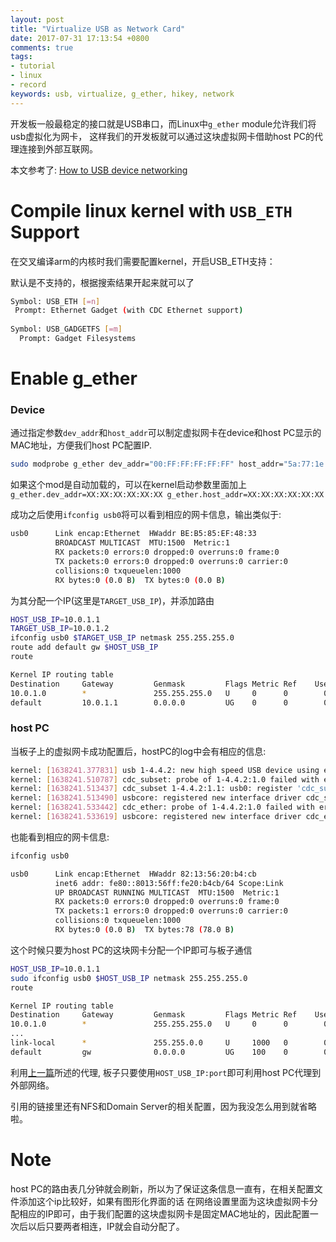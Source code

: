 ```yaml
---
layout: post
title: "Virtualize USB as Network Card"
date: 2017-07-31 17:13:54 +0800
comments: true
tags:
- tutorial
- linux
- record
keywords: usb, virtualize, g_ether, hikey, network
---
```


开发板一般最稳定的接口就是USB串口，而Linux中`g_ether` module允许我们将usb虚拟化为网卡，
这样我们的开发板就可以通过这块虚拟网卡借助host PC的代理连接到外部互联网。

<!-- more -->

本文参考了: [How to USB device networking][1]

# Compile linux kernel with `USB_ETH` Support

在交叉编译arm的内核时我们需要配置kernel，开启USB\_ETH支持：

默认是不支持的，根据搜索结果开起来就可以了

```sh
Symbol: USB_ETH [=n]                                                             
 Prompt: Ethernet Gadget (with CDC Ethernet support)
 
Symbol: USB_GADGETFS [=m]
  Prompt: Gadget Filesystems
```

# Enable g\_ether

###  Device

通过指定参数`dev_addr`和`host_addr`可以制定虚拟网卡在device和host PC显示的MAC地址，方便我们host PC配置IP.

```sh
sudo modprobe g_ether dev_addr="00:FF:FF:FF:FF:FF" host_addr="5a:77:1e:af:8e:9e"
```

如果这个mod是自动加载的，可以在kernel启动参数里面加上`g_ether.dev_addr=XX:XX:XX:XX:XX:XX g_ether.host_addr=XX:XX:XX:XX:XX:XX`


成功之后使用`ifconfig usb0`将可以看到相应的网卡信息，输出类似于:

```sh
usb0      Link encap:Ethernet  HWaddr BE:B5:85:EF:48:33  
          BROADCAST MULTICAST  MTU:1500  Metric:1
          RX packets:0 errors:0 dropped:0 overruns:0 frame:0
          TX packets:0 errors:0 dropped:0 overruns:0 carrier:0
          collisions:0 txqueuelen:1000 
          RX bytes:0 (0.0 B)  TX bytes:0 (0.0 B)
```

为其分配一个IP(这里是`TARGET_USB_IP`)，并添加路由

```sh
HOST_USB_IP=10.0.1.1
TARGET_USB_IP=10.0.1.2
ifconfig usb0 $TARGET_USB_IP netmask 255.255.255.0
route add default gw $HOST_USB_IP
route

Kernel IP routing table
Destination     Gateway         Genmask         Flags Metric Ref    Use Iface
10.0.1.0        *               255.255.255.0   U     0      0        0 usb0
default         10.0.1.1        0.0.0.0         UG    0      0        0 usb0
```

### host PC

当板子上的虚拟网卡成功配置后，hostPC的log中会有相应的信息:

```sh
kernel: [1638241.377831] usb 1-4.4.2: new high speed USB device using ehci_hcd and address 47
kernel: [1638241.510787] cdc_subset: probe of 1-4.4.2:1.0 failed with error -22
kernel: [1638241.513437] cdc_subset 1-4.4.2:1.1: usb0: register 'cdc_subset' at usb-0000:00:02.1-4.4.2, Linux Device, 82:13:56:20:b4:cb
kernel: [1638241.513490] usbcore: registered new interface driver cdc_subset
kernel: [1638241.533442] cdc_ether: probe of 1-4.4.2:1.0 failed with error -16
kernel: [1638241.533619] usbcore: registered new interface driver cdc_ether
```

也能看到相应的网卡信息:

```sh
ifconfig usb0

usb0      Link encap:Ethernet  HWaddr 82:13:56:20:b4:cb  
          inet6 addr: fe80::8013:56ff:fe20:b4cb/64 Scope:Link
          UP BROADCAST RUNNING MULTICAST  MTU:1500  Metric:1
          RX packets:0 errors:0 dropped:0 overruns:0 frame:0
          TX packets:1 errors:0 dropped:0 overruns:0 carrier:0
          collisions:0 txqueuelen:1000 
          RX bytes:0 (0.0 B)  TX bytes:78 (78.0 B)
```

这个时候只要为host PC的这块网卡分配一个IP即可与板子通信

```sh 
HOST_USB_IP=10.0.1.1
sudo ifconfig usb0 $HOST_USB_IP netmask 255.255.255.0
route

Kernel IP routing table
Destination     Gateway         Genmask         Flags Metric Ref    Use Iface
10.0.1.0        *               255.255.255.0   U     0      0        0 usb0
...
link-local      *               255.255.0.0     U     1000   0        0 eth0
default         gw              0.0.0.0         UG    100    0        0 eth0
```

利用[上一篇][2]所述的代理, 板子只要使用`HOST_USB_IP:port`即可利用host PC代理到外部网络。

引用的链接里还有NFS和Domain Server的相关配置，因为我没怎么用到就省略啦。

# Note

host PC的路由表几分钟就会刷新，所以为了保证这条信息一直有，在相关配置文件添加这个ip比较好，如果有图形化界面的话 在网络设置里面为这块虚拟网卡分配相应的IP即可，由于我们配置的这块虚拟网卡是固定MAC地址的，因此配置一次后以后只要两者相连，IP就会自动分配了。






[1]: https://developer.ridgerun.com/wiki/index.php/How_to_use_USB_device_networking
[2]: http://silentming.net/blog/2017/07/30/cntlm-proxy-on-linux/
